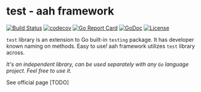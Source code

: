 # test - aah framework

[![Build Status](https://travis-ci.org/go-aah/test.svg?branch=master)](https://travis-ci.org/go-aah/test) [![codecov](https://codecov.io/gh/go-aah/test/branch/master/graph/badge.svg)](https://codecov.io/gh/go-aah/test/branch/master) [![Go Report Card](https://goreportcard.com/badge/aahframework.org/test)](https://goreportcard.com/report/aahframework.org/test) [![GoDoc](https://godoc.org/aahframework.org/test?status.svg)](https://godoc.org/aahframework.org/test)  [![License](https://img.shields.io/badge/license-MIT-blue.svg)](LICENSE)

`test` library is an extension to Go built-in `testing` package. It has developer known naming on methods. Easy to use! aah framework utilizes `test` library across.

*It's an independent library, can be used separately with any `Go` language project. Feel free to use it.*

See official page [TODO]
